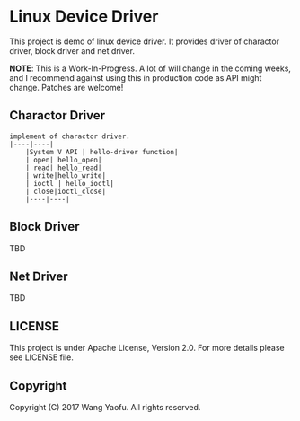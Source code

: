 Linux Device Driver
========

This project is demo of linux device driver. It provides driver of charactor driver, block driver and net driver.

**NOTE**: This is a Work-In-Progress. A lot of will change in the coming weeks, and I recommend against using this in production code as API might change. Patches are welcome!

Charactor Driver
------------

	implement of charactor driver.
	|----|----|
        |System V API | hello-driver function|
        | open| hello_open|
        | read| hello_read|
        | write|hello_write|
        | ioctl | hello_ioctl|
        | close|ioctl_close|
        |----|----|

Block Driver
-------------

TBD


Net Driver
-------------

TBD


LICENSE
-------

This project is under Apache License, Version 2.0. For more details please see LICENSE file.

Copyright
---------

Copyright (C)  2017 Wang Yaofu. All rights reserved.

